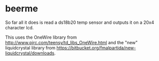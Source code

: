 # beerme

So far all it does is read a ds18b20 temp sensor and outputs it on a 20x4 character lcd.

This uses the OneWire library from http://www.pjrc.com/teensy/td_libs_OneWire.html and the "new" liquidcrystal library from https://bitbucket.org/fmalpartida/new-liquidcrystal/downloads.
